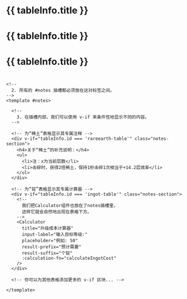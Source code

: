<!-- 这是一个“多表格并列展示”的页面模板 -->
<!-- 1. 脚本区：导入所有需要的JSON数据 -->
<script setup>
import dataIngot from '../data/json/锭.json'; // 导入“锭”的数据
import dataRare from '../data/json/稀土.json';   // 导入“火”的数据

// 定义所有表格的信息，用于循环创建内容和导航
const tables = [
  {
    id: 'ingot-table',         // 用作锚点的唯一ID
    title: '锭',    // 表格的标题
    data: dataIngot,           // 绑定的数据
  },
  {
    id: 'rareearth-table',
    title: '稀土',
    data: dataRare,
  }
];

/**
 * 定义“锭”成本的计算逻辑
 * @param {number} level - 用户输入的等级
 * @returns {number} - 计算出的所需锭数
 */
function calculateIngotCost(level) {
  if (level <= 0) return 0;
  // 假设这是你的计算公式
  const cost = Math.ceil(Math.pow(level, 1.5) * 10 + 50);
  return cost;
}

// 如果你有其他计算器，可以定义更多函数
function calculateFireDamage(power) {
  return power * 12.5;
}
</script>

<div class="page-container">
  <div class="content-main">
    <div v-for="tableInfo in tables" :key="tableInfo.id">
      <h2 :id="tableInfo.id" class="section-title">{{ tableInfo.title }}</h2>
        <DynamicTable :data="tableInfo.data"/>
          <template #notes v-if="tableInfo.id === 'ingot-table'">
            <ul>
             <li>注：x为当前层数</li>
             <li>击碎时，获得2倍稀土，保持1秒击碎1次相当于+14.2层效率</li>
            </ul>
          </template>
        </DynamicTable>
    </div>
    <div v-for="tableInfo in tables" :key="tableInfo.id">
          <h2 :id="tableInfo.id" class="section-title">{{ tableInfo.title }}</h2>
          <DynamicTable :data="tableInfo.data"/>
            <template #notes v-if="tableInfo.id === 'rareearth-table'">
              <ul>
               <li>注：x为当前层数</li>
               <li>击碎时，获得2倍稀土，保持1秒击碎1次相当于+14.2层效率</li>
              </ul>
            </template>
          <Calculator
            v-if="tableInfo.id === 'ingot-table'"
            title="升级成本计算器"
            input-label="输入目标等级:"
            placeholder="例如: 50"
            result-prefix="预计需要"
            result-suffix="个锭"
            :calculation-fn="calculateIngotCost"
          />
      </div>
      <div v-for="tableInfo in tables" :key="tableInfo.id">
  <h2 :id="tableInfo.id" class="section-title">{{ tableInfo.title }}</h2>

  <!--
    1. DynamicTable组件现在有了一个开始标签 <DynamicTable>
       和一个结束标签 </DynamicTable>。
  -->
  <DynamicTable :data="tableInfo.data">

    <!--
      2. 所有的 #notes 插槽都必须放在这对标签之间。
    -->
    <template #notes>

      <!--
        3. 在插槽内部，我们可以使用 v-if 来条件性地显示不同的内容。
      -->

      <!-- 为“稀土”表格显示其专属注释 -->
      <div v-if="tableInfo.id === 'rareearth-table'" class="notes-section">
        <h4>关于“稀土”的补充说明：</h4>
        <ul>
          <li>注：x为当前层数</li>
          <li>击碎时，获得2倍稀土，保持1秒击碎1次相当于+14.2层效率</li>
        </ul>
      </div>

      <!-- 为“锭”表格显示其专属计算器 -->
      <div v-if="tableInfo.id === 'ingot-table'" class="notes-section">
        <!--
          我们把Calculator组件也放在了notes插槽里，
          这样它就会自然地出现在表格下方。
        -->
        <Calculator
          title="升级成本计算器"
          input-label="输入目标等级:"
          placeholder="例如: 50"
          result-prefix="预计需要"
          result-suffix="个锭"
          :calculation-fn="calculateIngotCost"
        />
      </div>

      <!-- 你可以为其他表格添加更多的 v-if 区块... -->

    </template>
  </DynamicTable>
</div>
  </div>
</div>

<style>
.page-container {
  display: flex;
  flex-direction: row-reverse;
  gap: 2rem;
  align-items: flex-start;
}
.content-main {
  flex: 1;
  min-width: 0;
}
.content-aside {
  width: 220px;
  position: sticky;
  top: 80px;
}
@media (max-width: 960px) {
  .page-container { flex-direction: column; }
  .content-aside { width: 100%; position: static; margin-bottom: 2rem; }
}
.page-nav-card {
  background-color: var(--vp-c-bg-soft);
  border-radius: 12px;
  padding: 1rem 1.5rem;
  border: 1px solid var(--vp-c-divider);
}
.page-nav-card h3 {
  margin: 0 0 1rem 0;
  padding-bottom: 0.5rem;
  border-bottom: 1px solid var(--vp-c-divider);
  font-size: 1.1em;
}
.page-nav-card ul {
  list-style: none;
  padding: 0;
  margin: 0;
}
.page-nav-card li a {
  display: block;
  padding: 0.5rem 0;
  color: var(--vp-c-text-2);
  text-decoration: none;
  border-left: 2px solid transparent;
  padding-left: 1rem;
  transition: all 0.2s ease;
}
.page-nav-card li a:hover {
  color: var(--vp-c-brand);
  background-color: var(--vp-c-brand-soft);
  border-left-color: var(--vp-c-brand);
}
.section-title {
  font-size: 1.8em;
  padding-top: 2rem;
  margin-top: -2rem;
  border-bottom: 2px solid var(--vp-c-brand);
  padding-bottom: 0.5rem;
  margin-bottom: 2rem;
}
</style>